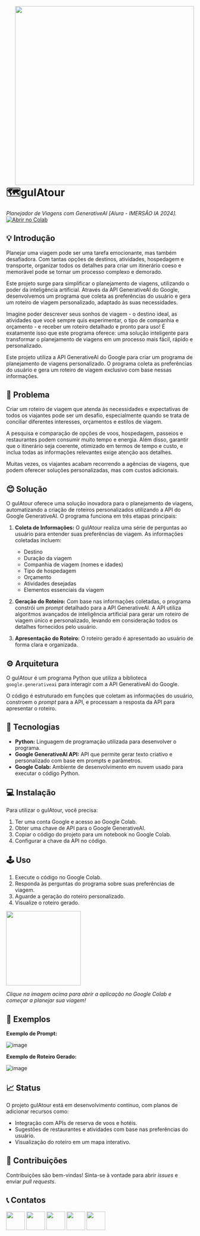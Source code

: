 <a href="https://colab.research.google.com/drive/1N1_u7PpCICRKax2LCQ5u9Kzkt2gsgHvP?usp=sharing">
  <img src="https://i.ibb.co/JRrvV43/gu-IA-tour-logo.png" width="480" align="right">
</a>
<br><br><br>

# 🗺guIAtour
*Planejador de Viagens com GenerativeAI [Alura - IMERSÃO IA 2024].*<br>
[![Abrir no Colab](https://colab.research.google.com/assets/colab-badge.svg)](https://colab.research.google.com/drive/1N1_u7PpCICRKax2LCQ5u9Kzkt2gsgHvP?usp=sharing)<br>

## 💡 Introdução

Planejar uma viagem pode ser uma tarefa emocionante, mas também desafiadora. Com tantas opções de destinos, atividades, hospedagem e transporte, organizar todos os detalhes para criar um itinerário coeso e memorável pode se tornar um processo complexo e demorado.

Este projeto surge para simplificar o planejamento de viagens, utilizando o poder da inteligência artificial. Através da API GenerativeAI do Google, desenvolvemos um programa que coleta as preferências do usuário e gera um roteiro de viagem personalizado, adaptado às suas necessidades.

Imagine poder descrever seus sonhos de viagem - o destino ideal, as atividades que você sempre quis experimentar, o tipo de companhia e orçamento - e receber um roteiro detalhado e pronto para uso!  É exatamente isso que este programa oferece: uma solução inteligente para transformar o planejamento de viagens em um processo mais fácil, rápido e personalizado.

Este projeto utiliza a API GenerativeAI do Google para criar um programa de planejamento de viagens personalizado. O programa coleta as preferências do usuário e gera um roteiro de viagem exclusivo com base nessas informações.

## 🤨 Problema

Criar um roteiro de viagem que atenda às necessidades e expectativas de todos os viajantes pode ser um desafio, especialmente quando se trata de conciliar diferentes interesses, orçamentos e estilos de viagem. 

A pesquisa e comparação de opções de voos, hospedagem, passeios e restaurantes podem consumir muito tempo e energia. Além disso, garantir que o itinerário seja coerente, otimizado em termos de tempo e custo, e inclua todas as informações relevantes exige atenção aos detalhes. 

Muitas vezes, os viajantes acabam recorrendo a agências de viagens, que podem oferecer soluções personalizadas, mas com custos adicionais. 

##  😊 Solução

O guIAtour oferece uma solução inovadora para o planejamento de viagens, automatizando a criação de roteiros personalizados utilizando a API do Google GenerativeAI. O programa funciona em três etapas principais:

1. **Coleta de Informações:** O guIAtour realiza uma série de perguntas ao usuário para entender suas preferências de viagem. As informações coletadas incluem:
    * Destino
    * Duração da viagem
    * Companhia de viagem (nomes e idades)
    * Tipo de hospedagem
    * Orçamento
    * Atividades desejadas
    * Elementos essenciais da viagem 

2. **Geração do Roteiro:** Com base nas informações coletadas, o programa constrói um *prompt* detalhado para a API GenerativeAI.  A API utiliza algoritmos avançados de inteligência artificial para gerar um roteiro de viagem único e personalizado, levando em consideração todos os detalhes fornecidos pelo usuário.

3. **Apresentação do Roteiro:** O roteiro gerado é apresentado ao usuário de forma clara e organizada. 

## ⚙️ Arquitetura

O guIAtour é um programa Python que utiliza a biblioteca `google.generativeai` para interagir com a API GenerativeAI do Google. 

O código é estruturado em funções que coletam as informações do usuário, constroem o *prompt* para a API, e processam a resposta da API para apresentar o roteiro.

## 🚀 Tecnologias

* **Python:** Linguagem de programação utilizada para desenvolver o programa.
* **Google GenerativeAI API:** API que permite gerar texto criativo e personalizado com base em prompts e parâmetros.
* **Google Colab:** Ambiente de desenvolvimento em nuvem usado para executar o código Python.

## 💻 Instalação

Para utilizar o guIAtour, você precisa:

1. Ter uma conta Google e acesso ao Google Colab.
2. Obter uma chave de API para o Google GenerativeAI.
3. Copiar o código do projeto para um notebook no Google Colab.
4. Configurar a chave da API no código.

## 🕹️ Uso

1. Execute o código no Google Colab.
2. Responda às perguntas do programa sobre suas preferências de viagem.
3. Aguarde a geração do roteiro personalizado.
4. Visualize o roteiro gerado.

<a href="https://colab.research.google.com/drive/1N1_u7PpCICRKax2LCQ5u9Kzkt2gsgHvP?usp=sharing">
  <img src="https://i.ibb.co/JRrvV43/gu-IA-tour-logo.png" width="200">
</a>

*Clique na imagem acima para abrir a aplicação no Google Colab e começar a planejar sua viagem!*

## 🧪 Exemplos

**Exemplo de Prompt:**

![image](https://github.com/D-NET0/guIA_tour/assets/169196681/ab877dc0-daee-44d5-b861-248e7982393b)

**Exemplo de Roteiro Gerado:**

![image](https://github.com/D-NET0/guIA_tour/assets/169196681/00a32e54-a4ed-4e31-b054-8f0d20241efa)

## 📈 Status

O projeto guIAtour está em desenvolvimento contínuo, com planos de adicionar recursos como:

* Integração com APIs de reserva de voos e hotéis.
* Sugestões de restaurantes e atividades com base nas preferências do usuário.
* Visualização do roteiro em um mapa interativo.

## 🤝 Contribuições

Contribuições são bem-vindas! Sinta-se à vontade para abrir *issues* e enviar *pull requests*.

## 📞 Contatos

<a href="https://www.linkedin.com/in/dilermando-neto-b585849b/">
  <img src="https://i.ibb.co/YkQZk4G/icon-linkedin.png" width="50"></a>

<a href="https://www.instagram.com/netox">
  <img src="https://i.ibb.co/2Zdf23d/icon-instagram.png" width="50"></a>

<a href="https://wa.me/5581996066911">
  <img src="https://i.ibb.co/WfhJNCz/icon-whatsapp.png" width="50"></a>

<a href="https://t.me/dilermandoneto">
  <img src="https://i.ibb.co/q7kyjjb/icon-telegram.png" width="50"></a>

<a href="mailto:dilermando.neto@gmail.com">
  <img src="https://i.ibb.co/mvS9hFX/icon-email.png" width="50">
</a>
